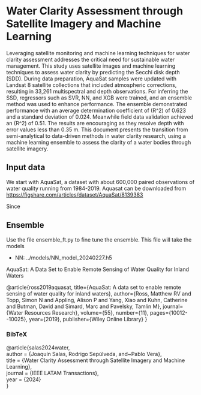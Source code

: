 # Water Clarity Assessment through Satellite Imagery and Machine Learning

Leveraging satellite monitoring and machine learning techniques for water clarity assessment addresses the critical need for sustainable water management.
This study uses satellite images and machine learning techniques to assess water clarity by predicting the Secchi disk depth (SDD). During data preparation, AquaSat samples were updated with Landsat 8 satellite collections that included atmospheric corrections, resulting in 33,261 multispectral and depth observations. For inferring the SSD, regressors such as SVR, NN, and XGB were trained, and an ensemble method  was used to enhance performance. The ensemble demonstrated performance with an average determination coefficient of \(R^2\) of 0.623 and a standard deviation of 0.024. Meanwhile  field data validation achieved an \(R^2\) of 0.51. The results are encouraging as they resolve depth with error values less than 0.35 m. 
This document presents the transition from semi-analytical to data-driven methods in water clarity research, using a machine learning ensemble  to  assess the clarity of a  water bodies through satellite imagery.


## Input data
We start with AquaSat, a dataset with about 600,000 paired observations of water quality running from 1984-2019. Aquasat can be downloaded from https://figshare.com/articles/dataset/AquaSat/8139383

Since 




## Ensemble

Use the file ensemble_ft.py to fine tune the ensemble. This file will take the models
* NN: ../models/NN_model_20240227.h5




AquaSat: A Data Set to Enable Remote Sensing of Water Quality for Inland Waters



@article{ross2019aquasat,
  title={AquaSat: A data set to enable remote sensing of water quality for inland waters},
  author={Ross, Matthew RV and Topp, Simon N and Appling, Alison P and Yang, Xiao and Kuhn, Catherine and Butman, David and Simard, Marc and Pavelsky, Tamlin M},
  journal={Water Resources Research},
  volume={55},
  number={11},
  pages={10012--10025},
  year={2019},
  publisher={Wiley Online Library}
}


### BibTeX

@article{salas2024water, <br>
   author = {Joaquín Salas, Rodrigo Sepúlveda, and~Pablo Vera}, <br>
   title = {Water Clarity Assessment through Satellite Imagery and Machine Learning}, <br>
   journal = {IEEE LATAM Transactions},  <br>
   year = {2024}<br>
} 



